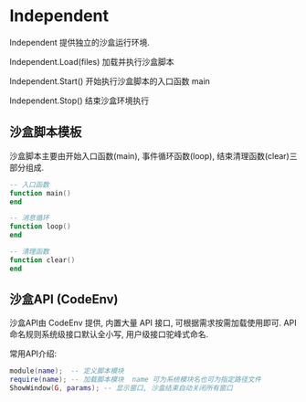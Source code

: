 
# Independent

Independent 提供独立的沙盒运行环境.

Independent.Load(files) 加载并执行沙盒脚本

Independent.Start()  开始执行沙盒脚本的入口函数 main 

Independent.Stop() 结束沙盒环境执行

## 沙盒脚本模板

沙盒脚本主要由开始入口函数(main), 事件循环函数(loop), 结束清理函数(clear)三部分组成.

```lua
-- 入口函数
function main()
end

-- 消息循环 
function loop()
end

-- 清理函数
function clear()
end
```

## 沙盒API (CodeEnv)

沙盒API由 CodeEnv 提供, 内置大量 API 接口, 可根据需求按需加载使用即可. API 命名规则系统级接口默认全小写, 用户级接口驼峰式命名.

常用API介绍:

```lua
module(name);  -- 定义脚本模块
require(name); -- 加载脚本模块  name 可为系统模块名也可为指定路径文件
ShowWindow(G, params); -- 显示窗口, 沙盒结束自动关闭所有窗口
```
